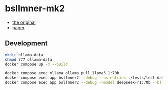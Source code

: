 # bsllmner-mk2

- [the original](https://github.com/sh-ikeda/bsllmner)
- [paper](https://doi.org/10.1101/2025.02.17.638570)

## Development

```bash
mkdir ollama-data
chmod 777 ollama-data
docker compose up -d --build
```

```bash
docker compose exec ollama ollama pull llama3.1:70b
docker compose exec app bsllmner2 --debug --bs-entries ./tests/test-data/cell_line_example.biosample.json
docker compose exec app bsllmner2 --debug --model deepseek-r1:70b --bs-entries ./tests/test-data/cell_line_example.biosample.json
```
